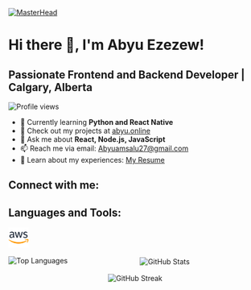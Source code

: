 [![MasterHead](https://img.freepik.com/free-vector/programmers-day-banner-design_1308-114298.jpg?w=740&t=st=1707296832~exp=1707297432~hmac=9ae7faf3f198bd97fc3f5b3a7d3a8732fc7c18897b340e2de067744446a3194e)](https://rishavchanda.io)

# Hi there 👋, I'm Abyu Ezezew!
## Passionate Frontend and Backend Developer | Calgary, Alberta

<p align="left">
  <img src="https://komarev.com/ghpvc/?username=abyu301&label=Profile%20views&color=0e75b6&style=flat" alt="Profile views" />
</p>

- 🌱 Currently learning **Python and React Native**
- 💼 Check out my projects at [abyu.online](https://abyu.online)
- 💬 Ask me about **React, Node.js, JavaScript**
- 📫 Reach me via email: [Abyuamsalu27@gmail.com](mailto:Abyuamsalu27@gmail.com)
- 📄 Learn about my experiences: [My Resume](https://www.abyu.online/assets/document/my-Resume.pdf)

## Connect with me:

## Languages and Tools:

<p align="left">
  <a href="https://aws.amazon.com" target="_blank" rel="noreferrer">
    <img src="https://raw.githubusercontent.com/devicons/devicon/master/icons/amazonwebservices/amazonwebservices-original-wordmark.svg" alt="Amazon Web Services" width="40" height="40" />
  </a>
  <!-- Add more icons here -->
</p>

<p align="left">
  <img align="left" src="https://github-readme-stats.vercel.app/api/top-langs?username=abyu301&show_icons=true&locale=en&layout=compact" alt="Top Languages" />
</p>

<p align="center">
  <img align="center" src="https://github-readme-stats.vercel.app/api?username=abyu301&show_icons=true&locale=en" alt="GitHub Stats" />
</p>

<p align="center">
  <img align="center" src="https://github-readme-streak-stats.herokuapp.com/?user=abyu301&" alt="GitHub Streak" />
</p>
